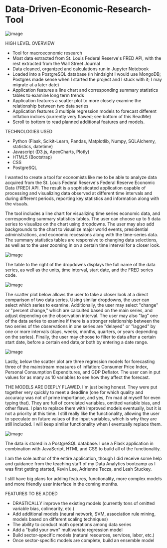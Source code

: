 # Data-Driven-Economic-Research-Tool
![image](https://user-images.githubusercontent.com/75816400/136383041-c7ac2ae0-c4db-449b-a771-9230ed115539.png)

HIGH LEVEL OVERVIEW
- Tool for macroeconomic research
- Most data extracted from St. Louis Federal Reserve's FRED API, with the rest extracted from the Wall Street Journal
- Data cleaned, organized and calculations run in Jupyter Notebook
- Loaded into a PostgreSQL database (in hindsight I would use MongoDB; Postgres made sense when I started the project and I stuck with it; I may migrate at a later date)
- Application features a line chart and corresponding summary statistics tables to examine long term trends
- Application features a scatter plot to more closely examine the relationship between two data series
- Application features 3 multiple regression models to forecast different inflation indices (currently very flawed; see bottom of this ReadMe)
- Scroll to bottom to read planned additional features and models.

TECHNOLOGIES USED
- Python (Flask, Scikit-Learn, Pandas, Matplotlib, Numpy, SQLAlchemy, statistics, datetime)
- Javascript (D3.js, ApexCharts, Plotly)
- HTML5 (Bootstrap)
- CSS
- PostgreSQL

I wanted to create a tool for economists like me to be able to analyze data acquired from the St. Louis Federal Reserve's Federal Reserve Economic Data (FRED) API.  The result is a sophisticated application capable of processing and visualizing data observed at different time intervals and during different periods, reporting key statistics and information along with the visuals.

The tool includes a line chart for visualizing time series economic data, and corresponding summary statistics tables.  The user can choose up to 5 data series to visualize on the chart using dropdowns.  The user may also add backgrounds to the chart to visualize major world events, presidential administrations, and economic recessions along with the time-series data.  The summary statistics tables are responsive to changing data selections, as well as to the user zooming in on a certain time interval for a closer look.

![image](https://user-images.githubusercontent.com/75816400/136378885-b8e0ed55-7bad-4911-b5ed-3365e386fc40.png)

The table to the right of the dropdowns displays the full name of the data series, as well as the units, time interval, start date, and the FRED series code.

![image](https://user-images.githubusercontent.com/75816400/136379273-0d2f04b6-40d3-49de-b59c-1045c71dbd0d.png)

The scatter plot below allows the user to take a closer look at a direct comparison of two data series.  Using similar dropdowns, the user can select which series to examine.  Additionally, the user may select "change" or "percent change," which are calculted based on the main series, and adjust depending on the observation interval.  The user may also "lag" one of the data series to examine if there is a stronger relationship between the two series of the observations in one series are "delayed" or "lagged" by one or more intervals (days, weeks, months, quarters, or years depending on the series).  Finally, the user may choose to filter to data after a certain start date, before a certain end date,or both by entering a date range.

![image](https://user-images.githubusercontent.com/75816400/136380813-e9c1b79f-69ea-4f3e-b643-d306052d18d1.png)

Lastly, below the scatter plot are three regression models for forecasting three of the mainstream measures of inflation: Consumer Price Index, Personal Consumption Expenditures, and GDP Deflator.  The user can in put values for as many as 10 variables to see how they affect the forecast.

THE MODELS ARE DEEPLY FLAWED.  I'm just being honest.  They were put together very quickly to meet a deadline (one for which quality and accuracy was not of prime importance, and yes, I'm mad at myself for even typing that).  They are full of correlated variables, omitted variable bias, and other flaws.  I plan to replace them with improved models eventually, but it is not a priority at this time.  I still really like the functionality, allowing the user to speculate on future values of the input variables, which is why they are still included.  I will keep similar functionality when I eventually replace them.

![image](https://user-images.githubusercontent.com/75816400/136381875-b4daeccf-373b-4e9c-9048-df213c35af7a.png)

The data is stored in a PostgreSQL database.  I use a Flask application in combination with JavaScript, HTML and CSS to build all of the functionality.

I am the sole author of the entire application, though I did receive some help and guidance from the teaching staff of my Data Analytics bootcamp as I was first getting started, Kevin Lee, Adrienne Tecza, and Leah Stuckey.

I still have big plans for adding features, functionality, more complex models and more friendly user interface in the coming months.

FEATURES TO BE ADDED
- DRASTICALLY improve the existing models (currently tons of omitted variable bias, colinearity, etc.)
- Add additional models (neural network, SVM, association rule mining, models based on different scaling techniques)
- The ability to conduct math operations among data series
- Add a "build your own" multivariate regression model
- Build sector-specific models (natural resources, services, labor, etc.)
- Once sector-specific models are complete, build an ensemble model
